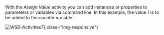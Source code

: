 With the *Assign Value* activity you can add instances or properties to parameters or variables via command line. In this example, the value 1 is to be added to the counter variable.

![WSD-Activities7](/img/content/WSD-Activities7.png){:class="img-responsive"}